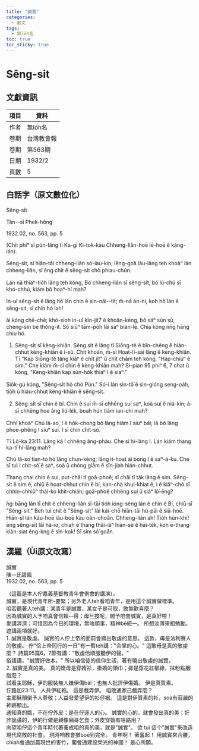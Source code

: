 ```yaml
---
title: "誠實"
categories:
  - 散文
tags:
  - 無lo̍h名
toc: true
toc_sticky: true
---
```


# Sêng-sit

## 文獻資訊

| 項目 | 資料 |
|---|---|
| 作者 | 無lo̍h名 |
| 卷期 | 台灣教會報 |
| 卷期 | 第563期 |
| 日期 | 1932/2 |
| 頁數 | 5 |

## 白話字（原文數位化）

Sêng-si̍t

Tân--sī Phek-hōng

1932.02, no. 563, pp. 5

(Chit phiⁿ sī pún-lâng tī Ka-gī Ki-tok-kàu Chheng-liân-hoē lē-hoē ê káng-ián).

Sêng-si̍t, sī hiān-tāi chheng-liân só͘-iàu-kín; lēng-goā lāu-lâng teh khoàⁿ lán chheng-liân, sī ēng chit ê sêng-si̍t chò phiau-chún.

Lán nā thiaⁿ-tio̍h lâng teh kóng, Bó͘ chheng-liân sī sêng-si̍t, bó͘ lú-chú sī khó-chhú, kiám bô hoaⁿ-hí mah?

In-uī sêng-si̍t ê lâng hō͘ lán chin ē sìn-nāi--tit; m̄-nā án-ni, koh hō͘ lán ē sêng-si̍t, sī chin hó lah!

ài kóng chē-chē; khó-sioh in-uī kīn-jit7 ê khoân-kéng, bô sáⁿ sūn sū, cheng-sîn bē thóng-it. Só͘ siūⁿ tām-po̍h lâi saⁿ bián-lē. Chia kóng nn̄g hāng chiu hó.

1. Sêng-si̍t sī kèng-khiân. Sêng si̍t ê lâng tī Siōng-tè ê bīn-chêng ē hián-chhut kèng-khiân ê ì-sù. Chit khoán, m̄-sī Hoat-lī-sài lâng ê kèng-khiân. Tī "Kap Siōng-tè tâng kiâⁿ ê chi̍t ji̍t" ū chi̍t chām teh kóng, "Ha̍p-chiúⁿ ê sim." Che kiám m̄-sī chin ê kèng-khiân mah? Si-pian 95 phiⁿ 6, 7 chat ū kóng, "Kèng-khiân kap sūn-ho̍k thiaⁿ I ê siaⁿ."

Sio̍k-gú kóng, "Sêng-si̍t hó chò Pún." Só͘-í lán sìn-tô͘ ê sìn-gióng seng-oa̍h, tio̍h ū hiáu-chhut kèng-khiân ê sêng-si̍t.

2. Sêng-si̍t sī chin ê bí. Chin ê suí m̄-sī chhēng suí saⁿ, koà suí ê niá-kin; á-sī chhēng hoe âng liú-le̍k, boah hún tiám ian-chi mah?

Chhì khoàⁿ Chú Iâ-so͘, I ê ho̍k-chong bô lâng hiâm I siuⁿ bái; iā bô lâng phoe-phêng I siuⁿ suí. I sī chin chit-sò͘.

Tī Lō͘-ka 23:11. Lâng kā I chhēng âng-phàu. Che sī hì-lāng I. Lán kiám thang ka-tī hì-lāng mah?

Chú Iâ-so͘ tian-tò hō͘ lâng chun-kèng; lâng it-hoat ài bong I ê saⁿ-á-ku. Che sī tuì I chit-sò͘ ê saⁿ, soà ū chòng giâm ê sîn-jiah hián-chhut.

Thang chai chin ê suí, put-chāi tī goā-phoê; sī chāi tī ta̍k lâng ê sim. Sêng-si̍t ê sim ê, chiū ē hoat-chhut chin ê bí; kan-chà khuí-khiat ê, i ê kiâⁿ-chò sī chhin-chhiūⁿ thái-ko khit-chia̍h; goā-phoê chhēng suí ū siáⁿ lō͘-ēng?

ǹg-bāng lán tī chit ê chheng-liân sî-tāi tio̍h ióng-sêng lán ê chin ê Bí, chiū-sī "Sêng-si̍t." Beh tuì chit ê "Sêng-si̍t" lâi kái-chō hiān-tāi hú-pāi ê siā-hoē. Hiān-sî lán kàu-hoē iáu-boē kàu oân-choân. Chheng-liân ah! Tio̍h hùn-khí! ēng sêng-si̍t lâi hâ-io, chiah ē thang thâi-iâⁿ hiān-sè ê hāi-te̍k, koh ē-thang kiàn-siat êng-kng ê sîn-kok! Sī sim só͘ goān.

## 漢羅（Ùi原文改寫）

誠實<br />陳--氏碧鳳<br />1932.02, no. 563, pp. 5<p>（這篇是本人佇嘉義基督教青年會例會的講演）。<br />誠實，是現代青年所-要緊；另外老人teh看咱青年，是用這个誠實做標準。 <br />咱若聽著人teh講：某青年是誠實，某女子是可取，敢無歡喜麼？<br />因為誠實的人予咱真會信賴--得；毋旦按呢，閣予咱會誠實，是真好啦！<br />愛講濟濟；可惜因為今日的環境，無啥順事，精神bē統一。 所想淡薄來相勉勵。 遮講兩項就好。<br />1. 誠實是敬虔。 誠實的人佇上帝的面前會顯出敬虔的意思。 這款，毋是法利賽人的敬虔。 佇"佮上帝同行的一日"有一暫teh講："合掌的心。" 這敢毋是真的敬虔麼？ 詩篇95篇6，7節有講："敬虔佮順服聽伊的聲。"<br />俗語講，"誠實好做本。" 所以咱信徒的信仰生活，著有曉出敬虔的誠實。 <br />2. 誠實是真的美。 真的媠毋是穿媠衫，掛媠的領巾；抑是穿花紅柳綠，抹粉點胭脂麼？<br />試看主耶穌，伊的服裝無人嫌伊傷bái；也無人批評伊傷媠。 伊是真質素。 <br />佇路加23:11。 人共伊紅袍。 這是戲弄伊。 咱敢通家己戲弄麼？<br />主耶穌顛倒予人尊敬；人益發愛望伊的衫仔裾。 這是對伊質素的衫，soà有莊嚴的神跡顯出。 <br />通知真的媠，不在佇外皮；是在佇逐人的心。 誠實的心的，就會發出真的美；奸詐詭譎的，伊的行做是親像癩哥乞食；外皮穿媠有啥路用？<br />向望咱佇這个青年時代著養成咱的真的美，就是"誠實"。 欲 tuì 這个"誠實"來改造現代腐敗的社會。 現時咱教會猶boē到完全。 青年啊！ 著奮起！ 用誠實來合腰，chiah會通刣贏現世的害竹，閣會通建設榮光的神國！ 是心所願。</p><p></p>
